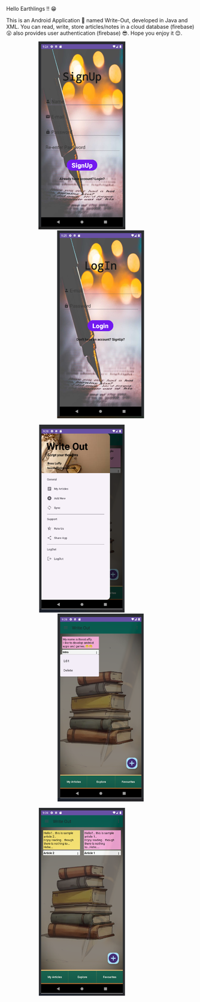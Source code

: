 Hello Earthlings !! 😁

This is an Android Application 🤖 named Write-Out, developed in Java and XML. You can read, write, store articles/notes in a cloud database (firebase)😮 also provides user authentication (firebase) 😎. 
Hope you enjoy it 😊.

<p align="center">
  <img src="https://github.com/Overpowering-Victorious/Write-Out/blob/master/SS/1.png" height="500" style="margin-right: 100px;">
  <img src="https://github.com/Overpowering-Victorious/Write-Out/blob/master/SS/2.png" height="500">
</p>

<p align="center">
  <img src="https://github.com/Overpowering-Victorious/Write-Out/blob/master/SS/3.png" height="500" style="margin-right: 100px;">
  <img src="https://github.com/Overpowering-Victorious/Write-Out/blob/master/SS/4.png" height="500">
</p>

<p align="center">
  <img src="https://github.com/Overpowering-Victorious/Write-Out/blob/master/SS/5.png" height="500" style="margin-right: 100px;">
</p>
